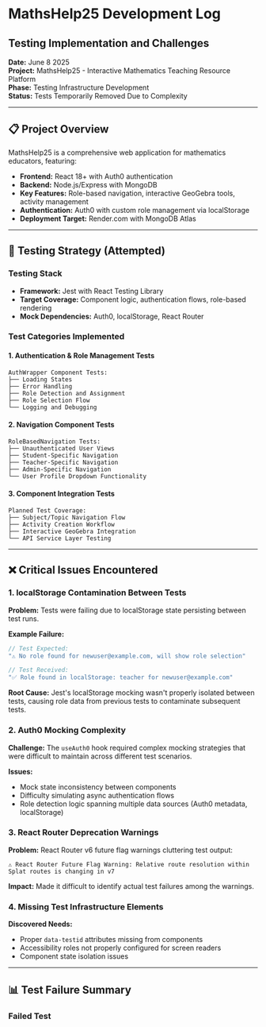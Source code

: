 # MathsHelp25 Development Log
## Testing Implementation and Challenges

**Date:** June 8 2025  
**Project:** MathsHelp25 - Interactive Mathematics Teaching Resource Platform  
**Phase:** Testing Infrastructure Development  
**Status:** Tests Temporarily Removed Due to Complexity  

---

## 📋 Project Overview

MathsHelp25 is a comprehensive web application for mathematics educators, featuring:
- **Frontend:** React 18+ with Auth0 authentication
- **Backend:** Node.js/Express with MongoDB
- **Key Features:** Role-based navigation, interactive GeoGebra tools, activity management
- **Authentication:** Auth0 with custom role management via localStorage
- **Deployment Target:** Render.com with MongoDB Atlas

---

## 🧪 Testing Strategy (Attempted)

### Testing Stack
- **Framework:** Jest with React Testing Library
- **Target Coverage:** Component logic, authentication flows, role-based rendering
- **Mock Dependencies:** Auth0, localStorage, React Router

### Test Categories Implemented

#### 1. **Authentication & Role Management Tests**
```
AuthWrapper Component Tests:
├── Loading States
├── Error Handling  
├── Role Detection and Assignment
├── Role Selection Flow
└── Logging and Debugging
```

#### 2. **Navigation Component Tests**
```
RoleBasedNavigation Tests:
├── Unauthenticated User Views
├── Student-Specific Navigation
├── Teacher-Specific Navigation  
├── Admin-Specific Navigation
└── User Profile Dropdown Functionality
```

#### 3. **Component Integration Tests**
```
Planned Test Coverage:
├── Subject/Topic Navigation Flow
├── Activity Creation Workflow
├── Interactive GeoGebra Integration
└── API Service Layer Testing
```

---

## ❌ Critical Issues Encountered

### 1. **localStorage Contamination Between Tests**

**Problem:** Tests were failing due to localStorage state persisting between test runs.

**Example Failure:**
```javascript
// Test Expected:
"⚠️ No role found for newuser@example.com, will show role selection"

// Test Received:  
"✅ Role found in localStorage: teacher for newuser@example.com"
```

**Root Cause:** Jest's localStorage mocking wasn't properly isolated between tests, causing role data from previous tests to contaminate subsequent tests.

### 2. **Auth0 Mocking Complexity**

**Challenge:** The `useAuth0` hook required complex mocking strategies that were difficult to maintain across different test scenarios.

**Issues:**
- Mock state inconsistency between components
- Difficulty simulating async authentication flows
- Role detection logic spanning multiple data sources (Auth0 metadata, localStorage)

### 3. **React Router Deprecation Warnings**

**Problem:** React Router v6 future flag warnings cluttering test output:
```
⚠️ React Router Future Flag Warning: Relative route resolution within Splat routes is changing in v7
```

**Impact:** Made it difficult to identify actual test failures among the warnings.

### 4. **Missing Test Infrastructure Elements**

**Discovered Needs:**
- Proper `data-testid` attributes missing from components
- Accessibility roles not properly configured for screen readers
- Component state isolation issues

---

## 📊 Test Failure Summary

### Failed Test